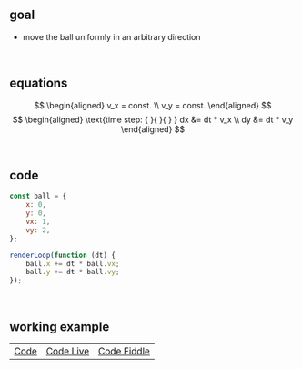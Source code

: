 ## goal
+ move the ball uniformly in an arbitrary direction

<br>

## equations
$$
\begin{aligned}
v_x = const. \\
v_y = const.
\end{aligned}
$$
$$
\begin{aligned}
\text{time step: { }{ }{ } } dx &= dt * v_x \\
dy &= dt * v_y
\end{aligned}
$$

<br>

## code
```js
const ball = {
    x: 0,
    y: 0,
    vx: 1,
    vy: 2,
};

renderLoop(function (dt) {
    ball.x += dt * ball.vx;
    ball.y += dt * ball.vy;
});
```

<br>

## working example

||||
| --- | --- | --- |
| [Code](https://github.com/pitizzzle/physics-simulations-balls/blob/main/code/level-1-uniform-motion.html) | [Code Live](https://pitizzzle.github.io/physics-simulations-balls/code/level-1-uniform-motion.html) | [Code Fiddle](https://jsfiddle.net/pitizzzle/tozgs1c5/2/) |
